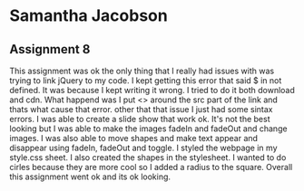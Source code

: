 # Samantha Jacobson
## Assignment 8

This assignment was ok the only thing that I really had issues with was trying to link jQuery to my code. I kept getting this error that said $ in not defined. It was because I kept writing it wrong. I tried to do it both download and cdn. What happend was I put <> around the src part of the link and thats what cause that error. other that that issue I just had some sintax errors. I was able to create a slide show that work ok. It's not the best looking but I was able to make the images fadeIn and fadeOut and change images. I was also able to move shapes and make text appear and disappear using fadeIn, fadeOut and toggle. I styled the webpage in my style.css sheet. I also created the shapes in the stylesheet. I wanted to do cirles because they are more cool so I added a radius to the square. Overall this assignment went ok and its ok looking.
